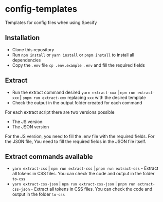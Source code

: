 # config-templates

Templates for config files when using Specify

## Installation

- Clone this repository
- Run `npm install` or `yarn install` or `pnpm install` to install all dependencies
- Copy the `.env` file `cp .env.example .env` and fill the required fields

## Extract

- Run the extract command desired `yarn extract-xxx` | `npm run extract-xxx` | `pnpm run extract-xxx` replacing `xxx` with the desired template
- Check the output in the output folder created for each command

For each extract script there are two versions possible

- The JS version
- The JSON version

For the JS version, you need to fill the .env file with the required fields. For the JSON file, You need to fill the required fields in the JSON file itself.

## Extract commands available

- `yarn extract-css` | `npm run extract-css` | `pnpm run extract-css` - Extract all tokens in CSS files. You can check the code and output in the folder `to-css`
- `yarn extract-css-json` | `npm run extract-css-json` | `pnpm run extract-css-json` - Extract all tokens in CSS files. You can check the code and output in the folder `to-css`
